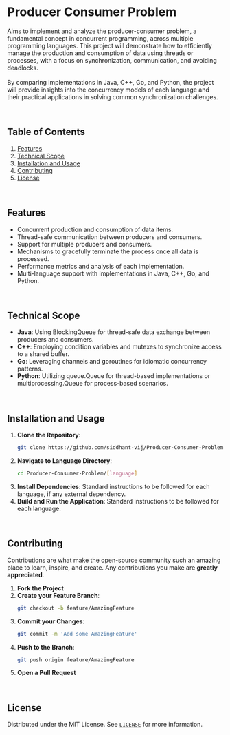 # Producer Consumer Problem

Aims to implement and analyze the producer-consumer problem, a fundamental concept in concurrent programming, across multiple programming languages. This project will demonstrate how to efficiently manage the production and consumption of data using threads or processes, with a focus on synchronization, communication, and avoiding deadlocks.
<br>
<br>
By comparing implementations in Java, C++, Go, and Python, the project will provide insights into the concurrency models of each language and their practical applications in solving common synchronization challenges.

<br>

## Table of Contents

1. [Features](#features)
1. [Technical Scope](#technical-scope)
1. [Installation and Usage](#installation-and-usage)
1. [Contributing](#contributing)
1. [License](#license)

<br>

## Features

- Concurrent production and consumption of data items.
- Thread-safe communication between producers and consumers.
- Support for multiple producers and consumers.
- Mechanisms to gracefully terminate the process once all data is processed.
- Performance metrics and analysis of each implementation.
- Multi-language support with implementations in Java, C++, Go, and Python.

<br>

## Technical Scope

- **Java**: Using BlockingQueue for thread-safe data exchange between producers and consumers.
- **C++**: Employing condition variables and mutexes to synchronize access to a shared buffer.
- **Go**: Leveraging channels and goroutines for idiomatic concurrency patterns.
- **Python**: Utilizing queue.Queue for thread-based implementations or multiprocessing.Queue for process-based scenarios.

<br>

## Installation and Usage

1. **Clone the Repository**:
    ```bash
    git clone https://github.com/siddhant-vij/Producer-Consumer-Problem.git
    ```
2. **Navigate to Language Directory**:
    ```bash
    cd Producer-Consumer-Problem/[language]
    ```
3. **Install Dependencies**: Standard instructions to be followed for each language, if any external dependency.
4. **Build and Run the Application**: Standard instructions to be followed for each language.

<br>

## Contributing

Contributions are what make the open-source community such an amazing place to learn, inspire, and create. Any contributions you make are **greatly appreciated**.

1. **Fork the Project**
2. **Create your Feature Branch**: 
    ```bash
    git checkout -b feature/AmazingFeature
    ```
3. **Commit your Changes**: 
    ```bash
    git commit -m 'Add some AmazingFeature'
    ```
4. **Push to the Branch**: 
    ```bash
    git push origin feature/AmazingFeature
    ```
5. **Open a Pull Request**

<br>

## License

Distributed under the MIT License. See [`LICENSE`](https://github.com/siddhant-vij/Producer-Consumer-Problem/blob/main/LICENSE) for more information.
